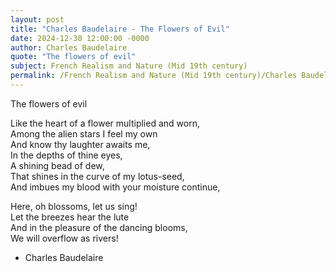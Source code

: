 ```yaml
---
layout: post
title: "Charles Baudelaire - The Flowers of Evil"
date: 2024-12-30 12:00:00 -0000
author: Charles Baudelaire
quote: "The flowers of evil"
subject: French Realism and Nature (Mid 19th century)
permalink: /French Realism and Nature (Mid 19th century)/Charles Baudelaire/Charles Baudelaire - The Flowers of Evil
---
```


The flowers of evil

Like the heart of a flower multiplied and worn,  
Among the alien stars I feel my own  
And know thy laughter awaits me,  
In the depths of thine eyes,  
A shining bead of dew,  
That shines in the curve of my lotus-seed,  
And imbues my blood with your moisture continue,

Here, oh blossoms, let us sing!  
Let the breezes hear the lute  
And in the pleasure of the dancing blooms,  
We will overflow as rivers!


- Charles Baudelaire
